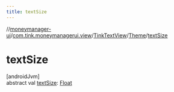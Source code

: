 ```yaml
---
title: textSize
---
```

//[moneymanager-ui](../../../../index.html)/[com.tink.moneymanagerui.view](../../index.html)/[TinkTextView](../index.html)/[Theme](index.html)/[textSize](text-size.html)



# textSize



[androidJvm]\
abstract val [textSize](text-size.html): [Float](https://kotlinlang.org/api/latest/jvm/stdlib/kotlin/-float/index.html)




